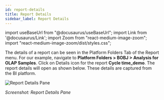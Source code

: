 ```yaml
---
id: report-details
title: Report Details
sidebar_label: Report Details
---
```


import useBaseUrl from "@docusaurus/useBaseUrl";
import Link from '@docusaurus/Link';
import Zoom from "react-medium-image-zoom";
import "react-medium-image-zoom/dist/styles.css";

The details of a report can be seen in the Platform Folders Tab of the Report menu. For our example, navigate to **Platform Folders > BOBJ > Analysis for OLAP Samples**. 
Click on Details icon for the report **Cycle time_demo**. The report details will open as shown below. These details are captured from the BI platform.

  <div style={{textAlign: 'center'}}>
    <Zoom>
      <img alt="Report Details Pane" src={useBaseUrl('doc-images/admin-guide/admin-functions/reports/rp9.png')}/>
    </Zoom>
  </div>

  *Screenshot: Report Details Pane*